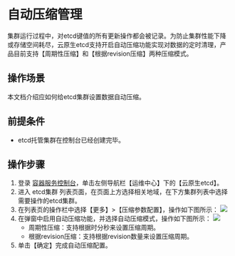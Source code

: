 ﻿# 自动压缩管理
集群运行过程中，对etcd键值的所有更新操作都会被记录。为防止集群性能下降或存储空间耗尽，云原生etcd支持开启自动压缩功能实现对数据的定时清理，产品目前支持【周期性压缩】和【根据revision压缩】两种压缩模式。


## 操作场景
本文档介绍应如何给etcd集群设置数据自动压缩。

## 前提条件
- etcd托管集群在控制台已经创建完毕。

## 操作步骤
1. 登录 [容器服务控制台](https://console.cloud.tencent.com/tke2/overview)，单击左侧导航栏【运维中心】下的【云原生etcd】。
2. 进入 etcd集群 列表页面，在页面上方选择相关地域，在下方集群列表中选择需要操作的etcd集群。
3. 在列表页的操作栏中选择【更多】>【压缩参数配置】，操作如下图所示：
![](https://main.qcloudimg.com/raw/4a4b901502a8af64f48b7d1b659ab486.png)
4. 在弹窗中启用自动压缩功能，并选择自动压缩模式，操作如下图所示：
![](https://main.qcloudimg.com/raw/984fd3a95b3340c6e3dc657425593e5d.png)
	- 周期性压缩：支持根据时分秒来设置压缩周期。
	- 根据revision压缩：支持根据revision数量来设置压缩周期。
5. 单击【确定】完成自动压缩配置。
